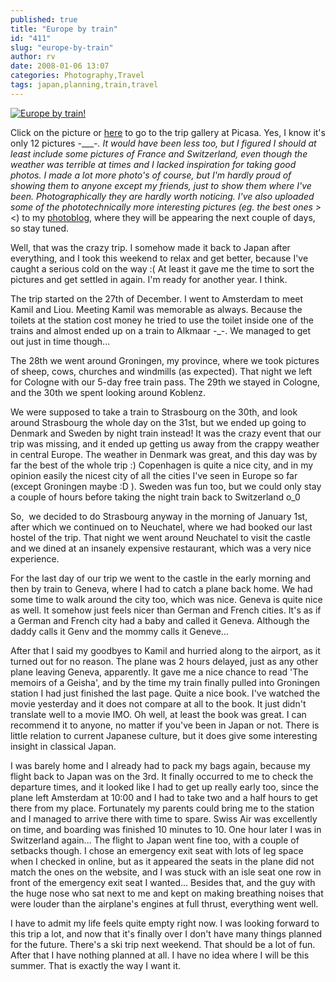 ```yaml
---
published: true
title: "Europe by train"
id: "411"
slug: "europe-by-train"
author: rv
date: 2008-01-06 13:07
categories: Photography,Travel
tags: japan,planning,train,travel
---
```

<a href="http://picasaweb.google.co.jp/mrhazard/MoronNoTabi3" title="Europe by train!"><img src="https://s3.amazonaws.com/cfwblog/uploads/2008/01/cover.jpg" alt="Europe by train!" /></a>

Click on the picture or <a href="http://picasaweb.google.co.jp/mrhazard/MoronNoTabi3" target="_blank">here</a> to go to the trip gallery at Picasa. Yes, I know it's only 12 pictures -____-. It would have been less too, but I figured I should at least include some pictures of France and Switzerland, even though the weather was terrible at times and I lacked inspiration for taking good photos. I made a lot more photo's of course, but I'm hardly proud of showing them to anyone except my friends, just to show them where I've been. Photographically they are hardly worth noticing. I've also uploaded some of the phototechnically more interesting pictures (eg. the best ones &gt;_&lt;) to my <a href="http://rv.shutterchance.com" target="_blank">photoblog</a>, where they will be appearing the next couple of days, so stay tuned.

Well, that was the crazy trip. I somehow made it back to Japan after everything, and I took this weekend to relax and get better, because I've caught a serious cold on the way :( At least it gave me the time to sort the pictures and get settled in again. I'm ready for another year. I think.

The trip started on the 27th of December. I went to Amsterdam to meet Kamil and Liou. Meeting Kamil was memorable as always. Because the toilets at the station cost money he tried to use the toilet inside one of the trains and almost ended up on a train to Alkmaar -_-. We managed to get out just in time though...

The 28th we went around Groningen, my province, where we took pictures of sheep, cows, churches and windmills (as expected). That night we left for Cologne with our 5-day free train pass. The 29th we stayed in Cologne, and the 30th we spent looking around Koblenz.

We were supposed to take a train to Strasbourg on the 30th, and look around Strasbourg the whole day on the 31st, but we ended up going to Denmark and Sweden by night train instead! It was the crazy event that our trip was missing, and it ended up getting us away from the crappy weather in central Europe. The weather in Denmark was great, and this day was by far the best of the whole trip :) Copenhagen is quite a nice city, and in my opinion easily the nicest city of all the cities I've seen in Europe so far (except Groningen maybe :D ). Sweden was fun too, but we could only stay a couple of hours before taking the night train back to Switzerland o_0

So,  we decided to do Strasbourg anyway in the morning of January 1st, after which we continued on to Neuchatel, where we had booked our last hostel of the trip. That night we went around Neuchatel to visit the castle and we dined at an insanely expensive restaurant, which was a very nice experience.

For the last day of our trip we went to the castle in the early morning and then by train to Geneva, where I had to catch a plane back home. We had some time to walk around the city too, which was nice. Geneva is quite nice as well. It somehow just feels nicer than German and French cities. It's as if a German and French city had a baby and called it Geneva. Although the daddy calls it Genv and the mommy calls it Geneve...

After that I said my goodbyes to Kamil and hurried along to the airport, as it turned out for no reason. The plane was 2 hours delayed, just as any other plane leaving Geneva, apparently. It gave me a nice chance to read 'The memoirs of a Geisha', and by the time my train finally pulled into Groningen station I had just finished the last page. Quite a nice book. I've watched the movie yesterday and it does not compare at all to the book. It just didn't translate well to a movie IMO. Oh well, at least the book was great. I can recommend it to anyone, no matter if you've been in Japan or not. There is little relation to current Japanese culture, but it does give some interesting insight in classical Japan.

I was barely home and I already had to pack my bags again, because my flight back to Japan was on the 3rd. It finally occurred to me to check the departure times, and it looked like I had to get up really early too, since the plane left Amsterdam at 10:00 and I had to take two and a half hours to get there from my place. Fortunately my parents could bring me to the station and I managed to arrive there with time to spare. Swiss Air was excellently on time, and boarding was finished 10 minutes to 10. One hour later I was in Switzerland again... The flight to Japan went fine too, with a couple of setbacks though. I chose an emergency exit seat with lots of leg space when I checked in online, but as it appeared the seats in the plane did not match the ones on the website, and I was stuck with an isle seat one row in front of the emergency exit seat I wanted... Besides that, and the guy with the huge nose who sat next to me and kept on making breathing noises that were louder than the airplane's engines at full thrust, everything went well.

I have to admit my life feels quite empty right now. I was looking forward to this trip a lot, and now that it's finally over I don't have many things planned for the future. There's a ski trip next weekend. That should be a lot of fun. After that I have nothing planned at all. I have no idea where I will be this summer. That is exactly the way I want it.
